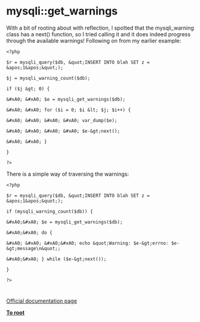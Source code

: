 # mysqli::get_warnings





With a bit of rooting about with reflection, I spotted that the mysqli_warning class has a next() function, so I tried calling it and it does indeed progress through the available warnings! Following on from my earlier example:





```
<?php

$r = mysqli_query($db, &quot;INSERT INTO blah SET z = &apos;1&apos;&quot;);

$j = mysqli_warning_count($db);

if ($j &gt; 0) {

&#xA0; &#xA0; $e = mysqli_get_warnings($db);

&#xA0; &#xA0; for ($i = 0; $i &lt; $j; $i++) {

&#xA0; &#xA0; &#xA0; &#xA0; var_dump($e);

&#xA0; &#xA0; &#xA0; &#xA0; $e-&gt;next();

&#xA0; &#xA0; }

}

?>
```




There is a simple way of traversing the warnings:





```
<?php

$r = mysqli_query($db, &quot;INSERT INTO blah SET z = &apos;1&apos;&quot;);

if (mysqli_warning_count($db)) {

&#xA0;&#xA0; $e = mysqli_get_warnings($db);

&#xA0;&#xA0; do {

&#xA0; &#xA0; &#xA0;&#xA0; echo &quot;Warning: $e-&gt;errno: $e-&gt;message\n&quot;;

&#xA0;&#xA0; } while ($e-&gt;next());

}

?>
```



  

#

[Official documentation page](https://www.php.net/manual/en/mysqli.get-warnings.php)

**[To root](/README.md)**